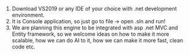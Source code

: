 1. Download VS2019 or any IDE of your choice with .net development environment.
2. It is Console application, so just go to file -> open .sln and run!
3. We are planning this engine to be integrated with asp .net MVC and Entity framework, so we welcome ideas on how to make it more scalable, how we can do AI to it, how we
can make it more fast, clean code etc.
